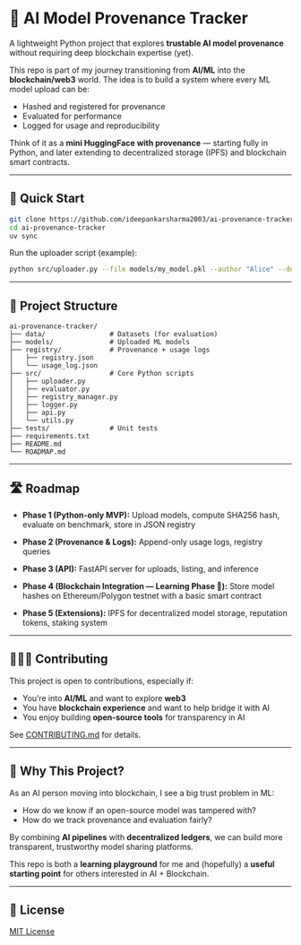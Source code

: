 # 🧩 AI Model Provenance Tracker

A lightweight Python project that explores **trustable AI model provenance** without requiring deep blockchain expertise (yet).  

This repo is part of my journey transitioning from **AI/ML** into the **blockchain/web3** world. The idea is to build a system where every ML model upload can be:
- Hashed and registered for provenance
- Evaluated for performance
- Logged for usage and reproducibility

Think of it as a **mini HuggingFace with provenance** — starting fully in Python, and later extending to decentralized storage (IPFS) and blockchain smart contracts.

---

## 🚀 Quick Start

```bash
git clone https://github.com/ideepankarsharma2003/ai-provenance-tracker.git
cd ai-provenance-tracker
uv sync
````

Run the uploader script (example):

```bash
python src/uploader.py --file models/my_model.pkl --author "Alice" --desc "Iris classifier"
```

---

## 📂 Project Structure

```
ai-provenance-tracker/
├── data/                # Datasets (for evaluation)
├── models/              # Uploaded ML models
├── registry/            # Provenance + usage logs
│   ├── registry.json
│   └── usage_log.json
├── src/                 # Core Python scripts
│   ├── uploader.py
│   ├── evaluator.py
│   ├── registry_manager.py
│   ├── logger.py
│   ├── api.py
│   └── utils.py
├── tests/               # Unit tests
├── requirements.txt
├── README.md
└── ROADMAP.md
```

---

## 🛣 Roadmap

* **Phase 1 (Python-only MVP):**
  Upload models, compute SHA256 hash, evaluate on benchmark, store in JSON registry

* **Phase 2 (Provenance & Logs):**
  Append-only usage logs, registry queries

* **Phase 3 (API):**
  FastAPI server for uploads, listing, and inference

* **Phase 4 (Blockchain Integration — Learning Phase 🚀):**
  Store model hashes on Ethereum/Polygon testnet with a basic smart contract

* **Phase 5 (Extensions):**
  IPFS for decentralized model storage, reputation tokens, staking system

---

## 🧑‍🤝‍🧑 Contributing

This project is open to contributions, especially if:

* You’re into **AI/ML** and want to explore **web3**
* You have **blockchain experience** and want to help bridge it with AI
* You enjoy building **open-source tools** for transparency in AI

See [CONTRIBUTING.md](./CONTRIBUTING.md) for details.

---

## 🎯 Why This Project?

As an AI person moving into blockchain, I see a big trust problem in ML:

* How do we know if an open-source model was tampered with?
* How do we track provenance and evaluation fairly?

By combining **AI pipelines** with **decentralized ledgers**, we can build more transparent, trustworthy model sharing platforms.

This repo is both a **learning playground** for me and (hopefully) a **useful starting point** for others interested in AI + Blockchain.

---

## 📜 License

[MIT License](LICENCE)